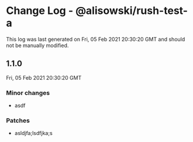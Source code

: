 # Change Log - @alisowski/rush-test-a

This log was last generated on Fri, 05 Feb 2021 20:30:20 GMT and should not be manually modified.

## 1.1.0
Fri, 05 Feb 2021 20:30:20 GMT

### Minor changes

- asdf

### Patches

- asldjfa;lsdfjka;s

